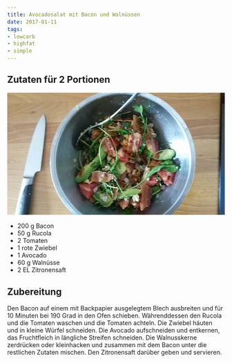 ```yaml
---
title: Avocadosalat mit Bacon und Walnüssen
date: 2017-01-11
tags:
- lowcarb
- highfat
- simple
---
```


## Zutaten für 2 Portionen
![](/img/avocadosalat-mit-bacon-und-walnuessen.jpg)

- 200 g Bacon
- 50 g  Rucola
- 2     Tomaten
- 1     rote Zwiebel
- 1     Avocado
- 60 g  Walnüsse
- 2 EL  Zitronensaft

## Zubereitung
Den Bacon auf einem mit Backpapier ausgelegtem Blech ausbreiten und für 10 Minuten bei 190 Grad in den Ofen schieben.
Währenddessen den Rucola und die Tomaten waschen und die Tomaten achteln. Die Zwiebel häuten und in kleine Würfel schneiden. Die Avocado aufschneiden und entkernen, das Fruchtfleich in längliche Streifen schneiden. Die Walnusskerne zerdrücken oder kleinhacken und zusammen mit dem Bacon unter die restlichen Zutaten mischen.
Den Zitronensaft darüber geben und servieren.
